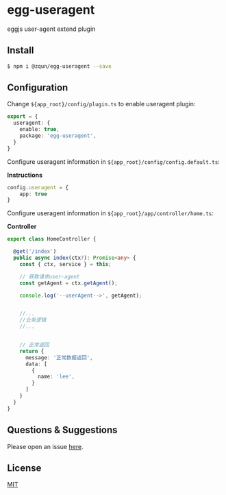 # egg-useragent

eggjs user-agent extend plugin


## Install

```bash
$ npm i @zqun/egg-useragent --save
```

## Configuration

Change `${app_root}/config/plugin.ts` to enable useragent plugin:

```typescript
export = {
  useragent: {
    enable: true,
    package: 'egg-useragent',
  }
}
```

Configure useragent information in `${app_root}/config/config.default.ts`:

**Instructions**

```typescript
config.useragent = {
    app: true
}
```

Configure useragent information in `${app_root}/app/controller/home.ts`:

**Controller**

```typescript
export class HomeController {

  @get('/index')
  public async index(ctx?): Promise<any> {
    const { ctx, service } = this;

    // 获取请求user-agent
    const getAgent = ctx.getAgent();

    console.log('--userAgent-->', getAgent);


    //...
    //业务逻辑
    //...


    // 正常返回
    return {
      message: '正常数据返回',
      data: [
        {
          name: 'lee',
        }
      ]
    }
  }
}


```

## Questions & Suggestions

Please open an issue [here](https://github.com/eggjs/egg/issues).

## License

[MIT](LICENSE)
